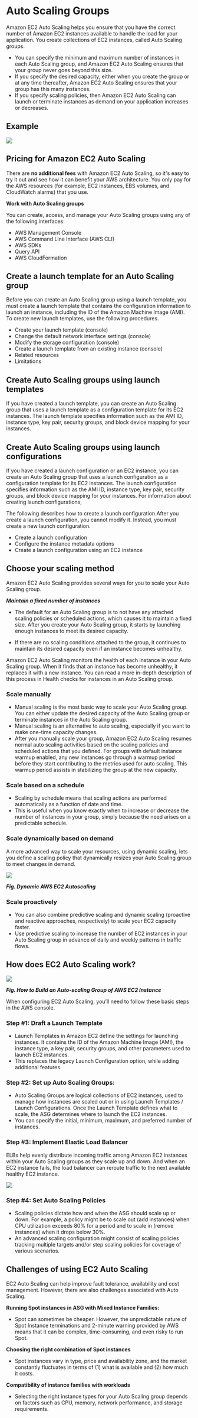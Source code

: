 # Auto Scaling Groups

Amazon EC2 Auto Scaling helps you ensure that you have the correct number of Amazon EC2 instances available to handle the load for your application. You create collections of EC2 instances, called Auto Scaling groups. 
- You can specify the minimum and maximum number of instances in each Auto Scaling group, and Amazon EC2 Auto Scaling ensures that your group never goes beyond this size.
-  If you specify the desired capacity, either when you create the group or at any time thereafter, Amazon EC2 Auto Scaling ensures that your group has this many instances.
- If you specify scaling policies, then Amazon EC2 Auto Scaling can launch or terminate instances as demand on your application increases or decreases.

## Example

![](img/ASGC/ASG-01.png)

## Pricing for Amazon EC2 Auto Scaling

There are **no additional fees** with Amazon EC2 Auto Scaling, so it's easy to try it out and see how it can benefit your AWS architecture. You only pay for the AWS resources (for example, EC2 instances, EBS volumes, and CloudWatch alarms) that you use.

**Work with Auto Scaling groups**

You can create, access, and manage your Auto Scaling groups using any of the following interfaces:
- AWS Management Console 
- AWS Command Line Interface (AWS CLI) 
- AWS SDKs
- Query API
- AWS CloudFormation

## Create a launch template for an Auto Scaling group
Before you can create an Auto Scaling group using a launch template, you must create a launch template that contains the configuration information to launch an instance, including the ID of the Amazon Machine Image (AMI). To create new launch templates, use the following procedures.

- Create your launch template (console)
- Change the default network interface settings (console)
- Modify the storage configuration (console)
- Create a launch template from an existing instance (console)
- Related resources
- Limitations

## Create Auto Scaling groups using launch templates
If you have created a launch template, you can create an Auto Scaling group that uses a launch template as a configuration template for its EC2 instances. The launch template specifies information such as the AMI ID, instance type, key pair, security groups, and block device mapping for your instances. 

## Create Auto Scaling groups using launch configurations
If you have created a launch configuration or an EC2 instance, you can create an Auto Scaling group that uses a launch configuration as a configuration template for its EC2 instances. The launch configuration specifies information such as the AMI ID, instance type, key pair, security groups, and block device mapping for your instances. For information about creating launch configurations,

The following describes how to create a launch configuration.After you create a launch configuration, you cannot modify it. Instead, you must create a new launch configuration.

- Create a launch configuration
- Configure the instance metadata options
- Create a launch configuration using an EC2 instance

## Choose your scaling method
Amazon EC2 Auto Scaling provides several ways for you to scale your Auto Scaling group.

***Maintain a fixed number of instances***
- The default for an Auto Scaling group is to not have any attached scaling policies or scheduled actions, which causes it to maintain a fixed size. After you create your Auto Scaling group, it starts by launching enough instances to meet its desired capacity. 

- If there are no scaling conditions attached to the group, it continues to maintain its desired capacity even if an instance becomes unhealthy. 

Amazon EC2 Auto Scaling monitors the health of each instance in your Auto Scaling group. When it finds that an instance has become unhealthy, it replaces it with a new instance. You can read a more in-depth description of this process in Health checks for instances in an Auto Scaling group.

### **Scale manually**

- Manual scaling is the most basic way to scale your Auto Scaling group. You can either update the desired capacity of the Auto Scaling group or terminate instances in the Auto Scaling group. 
- Manual scaling is an alternative to auto scaling, especially if you want to make one-time capacity changes.
- After you manually scale your group, Amazon EC2 Auto Scaling resumes normal auto scaling activities based on the scaling policies and scheduled actions that you defined. For groups with default instance warmup enabled, any new instances go through a warmup period before they start contributing to the metrics used for auto scaling. This warmup period assists in stabilizing the group at the new capacity. 

### **Scale based on a schedule**
- Scaling by schedule means that scaling actions are performed automatically as a function of date and time. 
- This is useful when you know exactly when to increase or decrease the number of instances in your group, simply because the need arises on a predictable schedule. 


### **Scale dynamically based on demand**
A more advanced way to scale your resources, using dynamic scaling, lets you define a scaling policy that dynamically resizes your Auto Scaling group to meet changes in demand.


![](img/ASGC/ASG-02.png)  
  
***Fig. Dynamic AWS EC2 Autoscaling***

### **Scale proactively**
- You can also combine predictive scaling and dynamic scaling (proactive and reactive approaches, respectively) to scale your EC2 capacity faster. 
- Use predictive scaling to increase the number of EC2 instances in your Auto Scaling group in advance of daily and weekly patterns in traffic flows. 

## How does EC2 Auto Scaling work?

![](img/ASGC/ASG-03.png)

***Fig. How to Build an Auto-scaling Group of AWS EC2 Instance***

When configuring EC2 Auto Scaling, you’ll need to follow these basic steps in the AWS console.

### **Step #1: Draft a Launch Template**
- Launch Templates in Amazon EC2 define the settings for launching instances. It contains the ID of the Amazon Machine Image (AMI), the instance type, a key pair, security groups, and other parameters used to launch EC2 instances. 
- This replaces the legacy Launch Configuration option, while adding additional features.

### **Step #2: Set up Auto Scaling Groups:**
- Auto Scaling Groups are logical collections of EC2 instances, used to manage how instances are scaled out or in using Launch Templates / Launch Configurations. Once the Launch Template defines what to scale, the ASG determines where to launch the EC2 instances.
- You can specify the initial, minimum, maximum, and preferred number of instances.

### **Step #3: Implement Elastic Load Balancer**
ELBs help evenly distribute incoming traffic among Amazon EC2 instances within your Auto Scaling groups as they scale up and down. And when an EC2 instance fails, the load balancer can reroute traffic to the next available healthy EC2 instance.

![](img/ASGC/ASG-04.png)

### **Step #4: Set Auto Scaling Policies**
- Scaling policies dictate how and when the ASG should scale up or down. For example, a policy might be to scale out (add instances) when CPU utilization exceeds 80% for a period and to scale in (remove instances) when it drops below 30%.
- An advanced scaling configuration might consist of scaling policies tracking multiple targets and/or step scaling policies for coverage of various scenarios.


## **Challenges of using EC2 Auto Scaling**

EC2 Auto Scaling can help improve fault tolerance, availability and cost management. However, there are also challenges associated with Auto Scaling.

**Running Spot instances in ASG with Mixed Instance Families:**
- Spot can sometimes be cheaper. However, the unpredictable nature of Spot Instance terminations and 2-minute warning provided by AWS means that it can be complex, time-consuming, and even risky to run Spot.

**Choosing the right combination of Spot instances**
- Spot instances vary in type, price and availability zone, and the market constantly fluctuates in terms of (1) what is available and (2) how much it costs.  
  
**Compatibility of instance families with workloads**
- Selecting the right instance types for your Auto Scaling group depends on factors such as CPU, memory, network performance, and storage requirements. 

